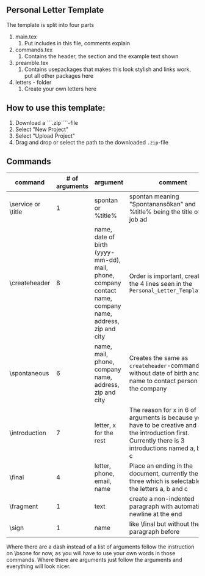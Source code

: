 ## Personal Letter Template
The template is split into four parts
1. main.tex
    1. Put includes in this file, comments explain
1. commands.tex
    1. Contains the header, the section and the example text shown
1. preamble.tex
    1. Contains usepackages that makes this look stylish and links work, put all other packages here
1. letters - folder
    1. Create your own letters here

## How to use this template:
1. Download a ```.zip````-file
1. Select "New Project"
1. Select "Upload Project"
1. Drag and drop or select the path to the downloaded ```.zip```-file

## Commands
command | # of arguments | argument | comment
--------|----------------|----------|--------
\\service or \\title | 1 | spontan or %title% | spontan meaning "Spontanansökan" and %title% being the title of the job ad
\\createheader | 8 | name, date of birth (yyyy-mm-dd), mail, phone, company contact name, company name, address, zip and city | Order is important, creates the 4 lines seen in the ```Personal_Letter_Template.pdf```
\\spontaneous | 6 | name, mail, phone, company name, address, zip and city | Creates the same as ```createheader```-command but without date of birth and name to contact person on the company
\\introduction | 7 | letter, x for the rest | The reason for x in 6 of 7 arguments is because you have to be creative and see the introduction first. Currently there is 3 introductions named a, b and c
\\final | 4 | letter, phone, email, name | Place an ending in the document, currently there are three which is selectable with the letters a, b and c
\\fragment | 1 | text | create a non-indented paragraph with automatic newline at the end
\\sign | 1 | name | like \\final but without the paragraph before

Where there are a dash instead of a list of arguments follow the instruction on \\bsone for now, as you will have to use your own words in those commands. Where there are arguments just follow the arguments and everything will look nicer.
